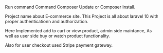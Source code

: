 Run command Command Composer Update or Composer Install.

Project name about E-commerce site. This Project is all about laravel 10 with proper authenticationn and authorization.

Here Implemented add to cart or view product, admin side maintance, As well as user side buy or watch product functionality.

Also for user checkout used Stripe payment gateway.